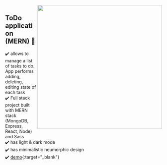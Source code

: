 <img src="https://user-images.githubusercontent.com/102720711/203287219-0366fe4b-a603-4a97-9ad3-3d40a4886c83.png" width="400" height="400" align="right" /> 


## ToDo application (MERN) :dart:

:heavy_check_mark: allows to manage a list of tasks to do. App performs adding, deleting, editing state of each task <br />
:heavy_check_mark: Full stack project built with MERN stack (MongoDB, Express, React, Node) and Sass<br />
:heavy_check_mark: has light & dark mode<br />
:heavy_check_mark: has minimalistic neumorphic design <br />
:heavy_check_mark: [demo](https://frontend-kzea.onrender.com){:target="_blank"}
